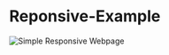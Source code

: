 # Reponsive-Example
![Simple Responsive Webpage](https://user-images.githubusercontent.com/96956110/182419550-ce3badb8-f6a8-4188-88b6-c49627dd4a00.png)
